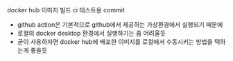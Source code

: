 docker hub 이미지 빌드 ci 테스트용 commit


+ github action은 기본적으로 github에서 제공하는 가상환경에서 실행되기 때문에
+ 로컬의 docker desktop 환경에서 실행하기는 좀 어려울듯
+ 굳이 사용하자면 docker hub에 배포한 이미지를 로컬에서 수동시키는 방법을 택하는게 좋을듯
